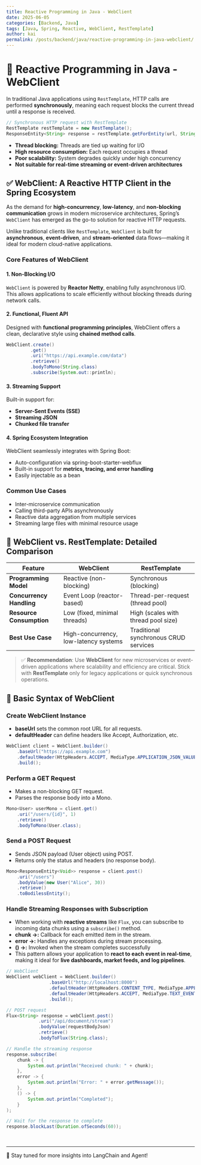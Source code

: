 ```yaml
---
title: Reactive Programming in Java - WebClient
date: 2025-06-05
categories: [Backend, Java]
tags: [Java, Spring, Reactive, WebClient, RestTemplate]
author: kai
permalink: /posts/backend/java/reactive-programming-in-java-webclient/
---
```


# 🚀 Reactive Programming in Java - WebClient
In traditional Java applications using `RestTemplate`, HTTP calls are performed **synchronously**, meaning each request blocks the current thread until a response is received.

```java
// Synchronous HTTP request with RestTemplate
RestTemplate restTemplate = new RestTemplate();
ResponseEntity<String> response = restTemplate.getForEntity(url, String.class); // Blocks thread
```
- **Thread blocking:** Threads are tied up waiting for I/O
- **High resource consumption:** Each request occupies a thread
- **Poor scalability:** System degrades quickly under high concurrency
- **Not suitable for real-time streaming or event-driven architectures**


## ✅ WebClient: A Reactive HTTP Client in the Spring Ecosystem
As the demand for **high-concurrency**, **low-latency**, and **non-blocking communication** grows in modern microservice architectures, Spring’s `WebClient` has emerged as the go-to solution for reactive HTTP requests.

Unlike traditional clients like `RestTemplate`, `WebClient` is built for **asynchronous**, **event-driven**, and **stream-oriented** data flows—making it ideal for modern cloud-native applications.


### Core Features of WebClient

#### 1. Non-Blocking I/O  
`WebClient` is powered by **Reactor Netty**, enabling fully asynchronous I/O. This allows applications to scale efficiently without blocking threads during network calls.

#### 2. Functional, Fluent API  
Designed with **functional programming principles**, WebClient offers a clean, declarative style using **chained method calls**.

```java
WebClient.create()
         .get()
         .uri("https://api.example.com/data")
         .retrieve()
         .bodyToMono(String.class)
         .subscribe(System.out::println);
```

#### 3. Streaming Support
Built-in support for:
- **Server-Sent Events (SSE)**
- **Streaming JSON**
- **Chunked file transfer**

#### 4. Spring Ecosystem Integration
WebClient seamlessly integrates with Spring Boot:
- Auto-configuration via spring-boot-starter-webflux
- Built-in support for **metrics, tracing, and error handling**
- Easily injectable as a bean


### Common Use Cases
- Inter-microservice communication
- Calling third-party APIs asynchronously
- Reactive data aggregation from multiple services
- Streaming large files with minimal resource usage


## 🔁 WebClient vs. RestTemplate: Detailed Comparison

| Feature              | **WebClient**                          | **RestTemplate**                      |
|----------------------|----------------------------------------|----------------------------------------|
| **Programming Model** | Reactive (non-blocking)               | Synchronous (blocking)                |
| **Concurrency Handling** | Event Loop (reactor-based)         | Thread-per-request (thread pool)      |
| **Resource Consumption** | Low (fixed, minimal threads)       | High (scales with thread pool size)   |
| **Best Use Case**     | High-concurrency, low-latency systems | Traditional synchronous CRUD services |

> ✅ **Recommendation**: Use **WebClient** for new microservices or event-driven applications where scalability and efficiency are critical. Stick with **RestTemplate** only for legacy applications or quick synchronous operations.


## 🧪 Basic Syntax of WebClient
### Create WebClient Instance
- **baseUrl** sets the common root URL for all requests.
- **defaultHeader** can define headers like Accept, Authorization, etc.

```java
WebClient client = WebClient.builder()
    .baseUrl("https://api.example.com")
    .defaultHeader(HttpHeaders.ACCEPT, MediaType.APPLICATION_JSON_VALUE)
    .build();
```

### Perform a GET Request
- Makes a non-blocking GET request.
- Parses the response body into a Mono<User>.

```java
Mono<User> userMono = client.get()
    .uri("/users/{id}", 1)
    .retrieve()
    .bodyToMono(User.class);
```

### Send a POST Request
- Sends JSON payload (User object) using POST.
- Returns only the status and headers (no response body).

```java
Mono<ResponseEntity<Void>> response = client.post()
    .uri("/users")
    .bodyValue(new User("Alice", 30))
    .retrieve()
    .toBodilessEntity();
```

### Handle Streaming Responses with Subscription
- When working with **reactive streams** like `Flux`, you can subscribe to incoming data chunks using a `subscribe()` method. 
- **chunk ->:** Callback for each emitted item in the stream.
- **error ->:** Handles any exceptions during stream processing.
- **() ->:** Invoked when the stream completes successfully
- This pattern allows your application to **react to each event in real-time**, making it ideal for **live dashboards, market feeds, and log pipelines**.

```java
// WebClient
WebClient webClient = WebClient.builder()
                .baseUrl("http://localhost:8000")
                .defaultHeader(HttpHeaders.CONTENT_TYPE, MediaType.APPLICATION_JSON_VALUE)
                .defaultHeader(HttpHeaders.ACCEPT, MediaType.TEXT_EVENT_STREAM_VALUE)
                .build();

// POST request
Flux<String> response = webClient.post()
            .uri("/api/document/stream")
            .bodyValue(requestBodyJson)
            .retrieve()
            .bodyToFlux(String.class);

// Handle the streaming response
response.subscribe(
    chunk -> {
        System.out.println("Received chunk: " + chunk);
    },
    error -> {
        System.out.println("Error: " + error.getMessage());
    },
    () -> {
        System.out.println("Completed");
    }
);

// Wait for the response to complete
response.blockLast(Duration.ofSeconds(60));
```





<br>




---

🚀 Stay tuned for more insights into LangChain and Agent!



